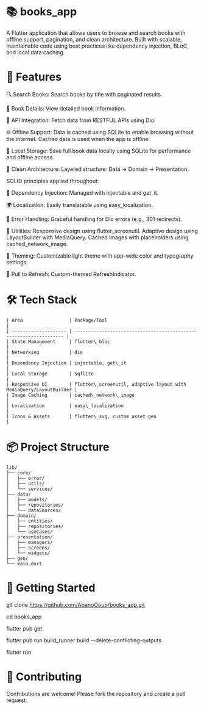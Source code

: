 # 📚 books_app
A Flutter application that allows users to browse and search books with offline support, pagination, and clean architecture. 
Built with scalable, maintainable code using best practices like dependency injection, BLoC, and local data caching.

# 🚀 Features

🔍 Search Books: Search books by title with paginated results.

📄 Book Details: View detailed book information.

📡 API Integration: Fetch data from RESTFUL APIs using Dio.

🌐 Offline Support:
Data is cached using SQLite to enable browsing without the internet.
Cached data is used when the app is offline.

💾 Local Storage: Save full book data locally using SQLite for performance and offline access.

🧠 Clean Architecture:
Layered structure: Data → Domain → Presentation.

SOLID principles applied throughout:

  🔁 Dependency Injection: Managed with injectable and get_it.

  🌍 Localization: Easily translatable using easy_localization.

  🧪 Error Handling: Graceful handling for Dio errors (e.g., 301 redirects).

🧰 Utilities:
Responsive design using flutter_screenutil.
Adaptive design using LayoutBuilder with MediaQuery.
Cached images with placeholders using cached_network_image.

📱 Theming: Customizable light theme with app-wide color and typography settings.

🔄 Pull to Refresh: Custom-themed RefreshIndicator.

# 🛠 Tech Stack

```plaintext
| Area                 | Package/Tool                                                       |
| -------------------- | ------------------------------------------------------------------ |
| State Management     | flutter\_bloc                                                      |
| Networking           | dio                                                                |
| Dependency Injection | injectable, get\_it                                                |
| Local Storage        | sqflite                                                            |
| Responsive UI        | flutter\_screenutil, adaptive layout with MediaQuery/LayoutBuilder |
| Image Caching        | cached\_network\_image                                             |
| Localization         | easy\_localization                                                 |
| Icons & Assets       | flutter\_svg, custom asset gen                                     |

```

# 📦 Project Structure
```plaintext
lib/
├── core/
│   ├── error/
│   ├── utils/
│   └── services/
├── data/
│   ├── models/
│   ├── repositories/
│   └── dataSources/
├── domain/
│   ├── entities/
│   ├── repositories/
│   └── useCases/
├── presentation/
│   ├── managers/
│   ├── screens/
│   └── widgets/
├── gen/
└── main.dart
```

# 🔧 Getting Started
git clone https://github.com/AbanoOoub/books_app.git

cd books_app

flutter pub get

flutter pub run build_runner build --delete-conflicting-outputs

flutter run


# 🤝 Contributing
Contributions are welcome! Please fork the repository and create a pull request.
